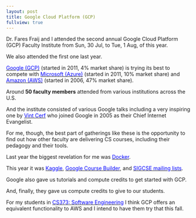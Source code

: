 ```yaml
---
layout: post
title: Google Cloud Platform (GCP)
fullview: true
---
```


Dr. Fares Fraij and I attended the second annual Google Cloud Platform (GCP) Faculty Institute from Sun, 30 Jul, to Tue, 1 Aug, of this year.

We also attended the first one last year.

[<span style="color: blue">Google (GCP)</span>](https://cloud.google.com) (started in 2011, 4% market share) is trying its best to compete with [<span style="color: blue">Microsoft (Azure)</span>](https://azure.microsoft.com) (started in 2011, 10% market share) and [<span style="color: blue">Amazon (AWS)</span>](https://aws.amazon.com) (started in 2006, 47% market share).

Around **50 faculty members** attended from various institutions across the U.S.

And the institute consisted of various Google talks including a very inspiring one by [<span style="color: blue">Vint Cerf</span>](https://en.wikipedia.org/wiki/Vint_Cerf) who joined Google in 2005 as their Chief Internet Evangelist.

For me, though, the best part of gatherings like these is the opportunity to find out how other faculty are delivering CS courses, including their pedagogy and their tools.

Last year the biggest revelation for me was [<span style="color: blue">Docker</span>](https://www.docker.com).

This year it was [<span style="color: blue">Kaggle</span>](https://www.kaggle.com), [<span style="color: blue">Google Course Builder</span>](https://edu.google.com/openonline/course-builder/), and [<span style="color: blue">SIGCSE mailing lists</span>](http://sigcse.org/sigcse/membership/mailing-lists).

Google also gave us tutorials and compute credits to get started with GCP.

And, finally, they gave us compute credits to give to our students.

For my students in [<span style="color: blue">CS373: Software Engineering</span>](https://www.cs.utexas.edu/users/downing/cs373/) I think GCP offers an equivalent functionality to AWS and I intend to have them try that this fall.
